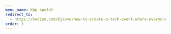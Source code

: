 ```yaml
---
menu_name: Köp spelet
redirect_to:
  - https://medium.com/@javve/how-to-create-a-tech-event-where-everyone-feels-welcome-e657a54c44e4#.cenetb5ck
order: 3
---
```

